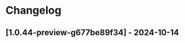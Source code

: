 # Changelog

<!-- Do not change the line immediately below this comment, the build system will replace it with the actual version and date. -->

## [1.0.44-preview-g677be89f34] - 2024-10-14

